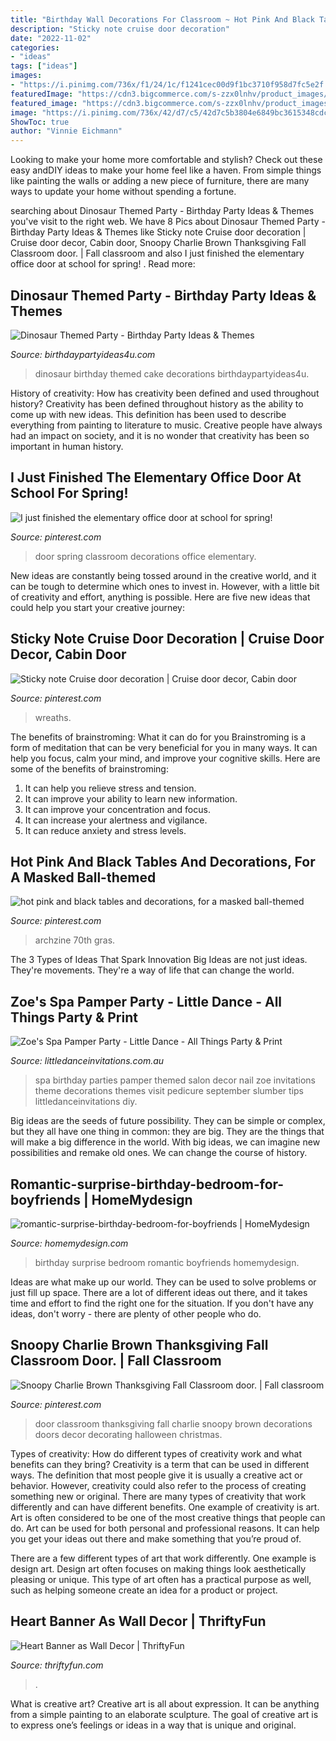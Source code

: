 ```yaml
---
title: "Birthday Wall Decorations For Classroom ~ Hot Pink And Black Tables And Decorations, For A Masked Ball-themed"
description: "Sticky note cruise door decoration"
date: "2022-11-02"
categories:
- "ideas"
tags: ["ideas"]
images:
- "https://i.pinimg.com/736x/f1/24/1c/f1241cec00d9f1bc3710f958d7fc5e2f.jpg"
featuredImage: "https://cdn3.bigcommerce.com/s-zzx0lnhv/product_images/uploaded_images/b7e06409-2eff-4090-a9ae-ddf19e80a18b.jpg"
featured_image: "https://cdn3.bigcommerce.com/s-zzx0lnhv/product_images/uploaded_images/b7e06409-2eff-4090-a9ae-ddf19e80a18b.jpg"
image: "https://i.pinimg.com/736x/42/d7/c5/42d7c5b3804e6849bc3615348cdcc480--thanksgiving-classroom-door-fall-classroom-door.jpg"
ShowToc: true
author: "Vinnie Eichmann"
---
```



Looking to make your home more comfortable and stylish? Check out these easy andDIY ideas to make your home feel like a haven. From simple things like painting the walls or adding a new piece of furniture, there are many ways to update your home without spending a fortune.

	

		
searching about Dinosaur Themed Party - Birthday Party Ideas &amp; Themes you've visit to the right web. We have 8 Pics about Dinosaur Themed Party - Birthday Party Ideas &amp; Themes like Sticky note Cruise door decoration | Cruise door decor, Cabin door, Snoopy Charlie Brown Thanksgiving Fall Classroom door. | Fall classroom and also I just finished the elementary office door at school for spring! ️. Read more:
		
    
## Dinosaur Themed Party - Birthday Party Ideas &amp; Themes

<img loading=lazy src="http://www.birthdaypartyideas4u.com/wp-content/uploads/2016/06/Dinosaur-birthday-party-cake-ideas-600x800.jpg" onerror="this.onerror=null;this.src='https://tse1.mm.bing.net/th?id=OIP.rEBvfz7fwSfjcJEuj9hRBgHaJ4&amp;pid=15.1';" alt="Dinosaur Themed Party - Birthday Party Ideas &amp; Themes">

_Source: birthdaypartyideas4u.com_

>dinosaur birthday themed cake decorations birthdaypartyideas4u. 

	

History of creativity: How has creativity been defined and used throughout history?
Creativity has been defined throughout history as the ability to come up with new ideas. This definition has been used to describe everything from painting to literature to music. Creative people have always had an impact on society, and it is no wonder that creativity has been so important in human history.

    
## I Just Finished The Elementary Office Door At School For Spring! ️

<img loading=lazy src="https://i.pinimg.com/736x/0f/e0/26/0fe0265da00d9a1aa7a33c56993b0cd0.jpg" onerror="this.onerror=null;this.src='https://tse3.mm.bing.net/th?id=OIP.B1tbk39Cu3GB8HWFkw6trwHaOo&amp;pid=15.1';" alt="I just finished the elementary office door at school for spring! ️">

_Source: pinterest.com_

>door spring classroom decorations office elementary. 

	

New ideas are constantly being tossed around in the creative world, and it can be tough to determine which ones to invest in. However, with a little bit of creativity and effort, anything is possible. Here are five new ideas that could help you start your creative journey:  

    
## Sticky Note Cruise Door Decoration | Cruise Door Decor, Cabin Door

<img loading=lazy src="https://i.pinimg.com/736x/99/3e/a0/993ea03172cf5cae422cc24e112f7fba.jpg" onerror="this.onerror=null;this.src='https://tse3.mm.bing.net/th?id=OIP.E6BB9WzZA9NNRzNpIRfD2gHaJ3&amp;pid=15.1';" alt="Sticky note Cruise door decoration | Cruise door decor, Cabin door">

_Source: pinterest.com_

>wreaths. 

	

The benefits of brainstroming: What it can do for you
Brainstroming is a form of meditation that can be very beneficial for you in many ways. It can help you focus, calm your mind, and improve your cognitive skills. Here are some of the benefits of brainstroming: 
1. It can help you relieve stress and tension.
2. It can improve your ability to learn new information.
3. It can improve your concentration and focus. 
4. It can increase your alertness and vigilance. 
5. It can reduce anxiety and stress levels.

    
## Hot Pink And Black Tables And Decorations, For A Masked Ball-themed

<img loading=lazy src="https://i.pinimg.com/736x/f1/24/1c/f1241cec00d9f1bc3710f958d7fc5e2f.jpg" onerror="this.onerror=null;this.src='https://tse2.mm.bing.net/th?id=OIP.wmlQJJEqgipKTUwq8TYa9wHaJ3&amp;pid=15.1';" alt="hot pink and black tables and decorations, for a masked ball-themed">

_Source: pinterest.com_

>archzine 70th gras. 

	

The 3 Types of Ideas That Spark Innovation
Big Ideas are not just ideas. They're movements. They're a way of life that can change the world.

    
## Zoe&#039;s Spa Pamper Party - Little Dance - All Things Party &amp; Print

<img loading=lazy src="https://cdn3.bigcommerce.com/s-zzx0lnhv/product_images/uploaded_images/b7e06409-2eff-4090-a9ae-ddf19e80a18b.jpg" onerror="this.onerror=null;this.src='https://tse1.mm.bing.net/th?id=OIP.cF3oh0RCpVmfNpn_cNrGYwAAAA&amp;pid=15.1';" alt="Zoe&#039;s Spa Pamper Party - Little Dance - All Things Party &amp; Print">

_Source: littledanceinvitations.com.au_

>spa birthday parties pamper themed salon decor nail zoe invitations theme decorations themes visit pedicure september slumber tips littledanceinvitations diy. 

	

Big ideas are the seeds of future possibility. They can be simple or complex, but they all have one thing in common: they are big. They are the things that will make a big difference in the world. With big ideas, we can imagine new possibilities and remake old ones. We can change the course of history.

    
## Romantic-surprise-birthday-bedroom-for-boyfriends | HomeMydesign

<img loading=lazy src="https://homemydesign.com/wp-content/uploads/2020/06/romantic-surprise-birthday-bedroom-for-boyfriends.jpg" onerror="this.onerror=null;this.src='https://tse2.mm.bing.net/th?id=OIP.8u0wEjNaeAJrxn3V1mwLUQHaJ4&amp;pid=15.1';" alt="romantic-surprise-birthday-bedroom-for-boyfriends | HomeMydesign">

_Source: homemydesign.com_

>birthday surprise bedroom romantic boyfriends homemydesign. 

	

Ideas are what make up our world. They can be used to solve problems or just fill up space. There are a lot of different ideas out there, and it takes time and effort to find the right one for the situation. If you don't have any ideas, don't worry - there are plenty of other people who do.

    
## Snoopy Charlie Brown Thanksgiving Fall Classroom Door. | Fall Classroom

<img loading=lazy src="https://i.pinimg.com/736x/42/d7/c5/42d7c5b3804e6849bc3615348cdcc480--thanksgiving-classroom-door-fall-classroom-door.jpg" onerror="this.onerror=null;this.src='https://tse2.mm.bing.net/th?id=OIP.fZNy3NyefcJASi-dNky2KQHaJ3&amp;pid=15.1';" alt="Snoopy Charlie Brown Thanksgiving Fall Classroom door. | Fall classroom">

_Source: pinterest.com_

>door classroom thanksgiving fall charlie snoopy brown decorations doors decor decorating halloween christmas. 

	

Types of creativity: How do different types of creativity work and what benefits can they bring?
Creativity is a term that can be used in different ways. The definition that most people give it is usually a creative act or behavior. However, creativity could also refer to the process of creating something new or original. There are many types of creativity that work differently and can have different benefits. 
One example of creativity is art. Art is often considered to be one of the most creative things that people can do. Art can be used for both personal and professional reasons. It can help you get your ideas out there and make something that you’re proud of. 

There are a few different types of art that work differently. One example is design art. Design art often focuses on making things look aesthetically pleasing or unique. This type of art often has a practical purpose as well, such as helping someone create an idea for a product or project.

    
## Heart Banner As Wall Decor | ThriftyFun

<img loading=lazy src="https://img.thrfun.com/img/223/087/heart_banner_as_wall_decor_x9.jpg" onerror="this.onerror=null;this.src='https://tse4.mm.bing.net/th?id=OIP.4tV0CjlbxDs7oAPSXQ-wGgHaJ4&amp;pid=15.1';" alt="Heart Banner as Wall Decor | ThriftyFun">

_Source: thriftyfun.com_

>. 

	

What is creative art?
Creative art is all about expression. It can be anything from a simple painting to an elaborate sculpture. The goal of creative art is to express one’s feelings or ideas in a way that is unique and original.

